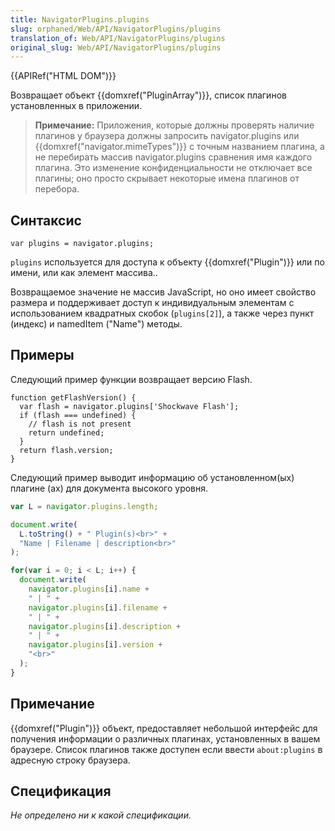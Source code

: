 ```yaml
---
title: NavigatorPlugins.plugins
slug: orphaned/Web/API/NavigatorPlugins/plugins
translation_of: Web/API/NavigatorPlugins/plugins
original_slug: Web/API/NavigatorPlugins/plugins
---
```


{{APIRef("HTML DOM")}}

Возвращает объект {{domxref("PluginArray")}}, список плагинов установленных в приложении.

> **Примечание:** Приложения, которые должны проверять наличие плагинов у браузера должны запросить navigator.plugins или {{domxref("navigator.mimeTypes")}} с точным названием плагина, а не перебирать массив navigator.plugins сравнения имя каждого плагина. Это изменение конфиденциальности не отключает все плагины; оно просто скрывает некоторые имена плагинов от перебора.

## Синтаксис

```
var plugins = navigator.plugins;
```

`plugins` используется для доступа к объекту {{domxref("Plugin")}} или по имени, или как элемент массива..

Возвращаемое значение не массив JavaScript, но оно имеет свойство размера и поддерживает доступ к индивидуальным элементам с использованием квадратных скобок (`plugins[2]`), а также через пункт (индекс) и namedItem ("Name") методы.

## Примеры

Следующий пример функции возвращает версию Flash.

```
function getFlashVersion() {
  var flash = navigator.plugins['Shockwave Flash'];
  if (flash === undefined) {
    // flash is not present
    return undefined;
  }
  return flash.version;
}
```

Следующий пример выводит информацию об установленном(ых) плагине (ах) для документа высокого уровня.

```js
var L = navigator.plugins.length;

document.write(
  L.toString() + " Plugin(s)<br>" +
  "Name | Filename | description<br>"
);

for(var i = 0; i < L; i++) {
  document.write(
    navigator.plugins[i].name +
    " | " +
    navigator.plugins[i].filename +
    " | " +
    navigator.plugins[i].description +
    " | " +
    navigator.plugins[i].version +
    "<br>"
  );
}
```

## Примечание

{{domxref("Plugin")}} объект, предоставляет небольшой интерфейс для получения информации о различных плагинах, установленных в вашем браузере. Список плагинов также доступен если ввести `about:plugins` в адресную строку браузера.

## Спецификация

_Не определено ни к какой спецификации._
